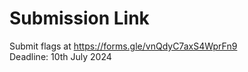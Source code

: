 # Submission Link
Submit flags at https://forms.gle/vnQdyC7axS4WprFn9 <br>
Deadline: 10th July 2024
